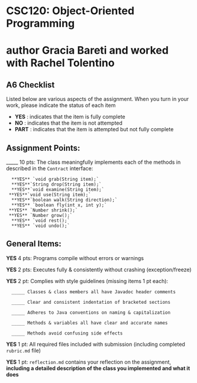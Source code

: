 # CSC120: Object-Oriented Programming
# author Gracia Bareti and worked with Rachel Tolentino
## A6 Checklist

Listed below are various aspects of the assignment.  When you turn in your work, please indicate the status of each item

- **YES** : indicates that the item is fully complete
- **NO** : indicates that the item is not attempted
- **PART** : indicates that the item is attempted but not fully complete


## Assignment Points:

_____ 10 pts: The class meaningfully implements each of the methods in described in the `Contract` interface:

      **YES** `void grab(String item);`
      **YES**`String drop(String item);`
      **YES**`void examine(String item);`
     **YES**`void use(String item);`
      **YES**`boolean walk(String direction);`
      **YES** `boolean fly(int x, int y);`
     **YES** `Number shrink();`
     **YES** `Number grow();`
      **YES** `void rest();`
      **YES** `void undo();`


## General Items:

**YES** 4 pts: Programs compile without errors or warnings

**YES** 2 pts: Executes fully & consistently without crashing (exception/freeze)

**YES** 2 pt: Complies with style guidelines (missing items 1 pt each):

      _____ Classes & class members all have Javadoc header comments

      _____ Clear and consistent indentation of bracketed sections

      _____ Adheres to Java conventions on naming & capitalization

      _____ Methods & variables all have clear and accurate names

      _____ Methods avoid confusing side effects

**YES** 1 pt: All required files included with submission (including completed `rubric.md` file)

**YES** 1 pt: `reflection.md` contains your reflection on the assignment, **including a detailed description of the class you implemented and what it does**
